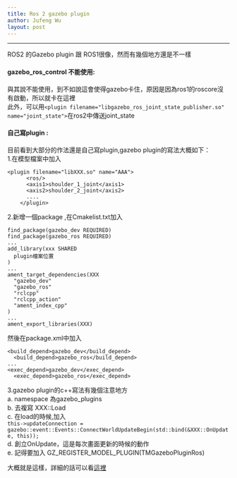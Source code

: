 ```yaml
---
title: Ros 2 gazebo plugin
author: Jufeng Wu
layout: post
---
```


----------------------
ROS2 的Gazebo plugin 跟 ROS1很像，然而有幾個地方還是不一樣<br/>

#### gazebo_ros_control 不能使用:<br/>
與其說不能使用，到不如說這會使得gazebo卡住，原因是因為ros1的roscore沒有啟動，所以就卡在這裡 <br/>
此外，可以用``<plugin filename="libgazebo_ros_joint_state_publisher.so" name="joint_state">``在ros2中傳送joint_state<br/>
#### 自己寫plugin :<br/>
目前看到大部分的作法還是自己寫plugin,gazebo plugin的寫法大概如下：<br/>
1.在模型檔案中加入
```
<plugin filename="libXXX.so" name="AAA">
      <ros/>
      <axis1>shoulder_1_joint</axis1>
      <axis2>shoulder_2_joint</axis2>
      ....
    </plugin>
```
2.新增一個package ,在Cmakelist.txt加入
```
find_package(gazebo_dev REQUIRED)
find_package(gazebo_ros REQUIRED)
...
add_library(xxx SHARED
  plugin檔案位置
)
...
ament_target_dependencies(XXX
  "gazebo_dev"
  "gazebo_ros"
  "rclcpp"
  "rclcpp_action"
  "ament_index_cpp"
)
...
ament_export_libraries(XXX)
```
然後在package.xml中加入
```
<build_depend>gazebo_dev</build_depend>
  <build_depend>gazebo_ros</build_depend>
...
<exec_depend>gazebo_dev</exec_depend>
  <exec_depend>gazebo_ros</exec_depend>
```
3.gazebo plugin的c++寫法有幾個注意地方<br/>
a. namespace 為gazebo_plugins<br/>
b. 去複寫 XXX::Load<br/>
c. 在load的時候,加入<br/>``this->updateConnection = gazebo::event::Events::ConnectWorldUpdateBegin(std::bind(&XXX::OnUpdate, this));``<br/>
d. 創立OnUpdate，這是每次畫面更新的時候的動作<br/>
e. 記得要加入 GZ_REGISTER_MODEL_PLUGIN(TMGazeboPluginRos)<br/>

大概就是這樣，詳細的話可以看[這裡](https://github.com/JuFengWu/techman_robot_grasp_ros2/tree/master/tm_gazebo_plugin)<br/>
